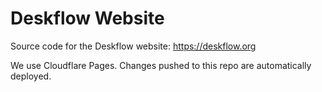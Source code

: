 # Deskflow Website

Source code for the Deskflow website: https://deskflow.org

We use Cloudflare Pages. Changes pushed to this repo are automatically deployed.

